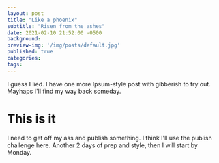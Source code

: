 ```yaml
---
layout: post
title: "Like a phoenix"
subtitle: "Risen from the ashes"
date: 2021-02-10 21:52:00 -0500
background: 
preview-img: '/img/posts/default.jpg'
published: true
categories:
tags:
---
```

I guess I lied. I have one more Ipsum-style post with gibberish to try out. Mayhaps I'll find my way back someday.

# This is it
I need to get off my ass and publish something. I think I'll use the publish challenge here. Another 2 days of prep and style, then I will start by Monday.